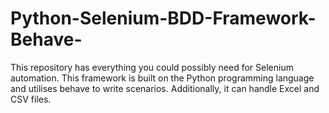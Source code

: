# Python-Selenium-BDD-Framework-Behave-
This repository has everything you could possibly need for Selenium automation. This framework is built on the Python programming language and utilises behave to write scenarios. Additionally, it can handle Excel and CSV files.
